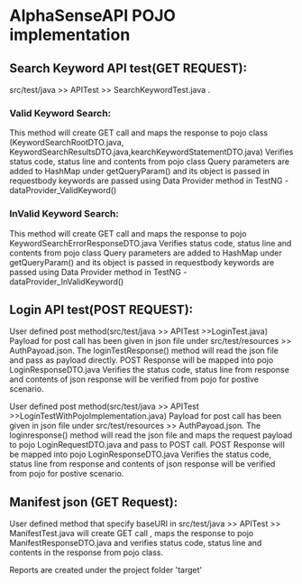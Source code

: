 # AlphaSenseAPI POJO implementation

## Search Keyword API test(GET REQUEST): 
src/test/java >> APITest >> SearchKeywordTest.java .

### Valid Keyword Search:

This method will create GET call and maps the response to pojo class (KeywordSearchRootDTO.java, KeywordSearchResultsDTO.java,kearchKeywordStatementDTO.java) 
Verifies status code, status line and contents from pojo class 
Query parameters are added to HashMap under getQueryParam() and its object is passed in requestbody
keywords are passed using Data Provider method in TestNG - dataProvider_ValidKeyword()

### InValid Keyword Search:

This method will create GET call and maps the response to pojo KeywordSearchErrorResponseDTO.java
Verifies status code, status line and contents from pojo class 
Query parameters are added to HashMap under getQueryParam() and its object is passed in requestbody
keywords are passed using Data Provider method in TestNG -  dataProvider_InValidKeyword()

## Login API test(POST REQUEST): 

User defined post method(src/test/java >> APITest >>LoginTest.java) 
Payload for post call has been given in json file under src/test/resources >> AuthPayoad.json. The loginTestResponse() method will read the json file and pass as payload directly.
POST Response will be mapped into pojo LoginResponseDTO.java 
Verifies the status code, status line from response and contents of json response will be verified from pojo for postive scenario.

User defined post method(src/test/java >> APITest >>LoginTestWithPojoImplementation.java) 
Payload for post call has been given in json file under src/test/resources >> AuthPayoad.json. 
The loginresponse() method will read the json file and maps the request payload to pojo LoginRequestDTO.java and pass to POST call.
POST Response will be mapped into pojo LoginResponseDTO.java 
Verifies the status code, status line from response and contents of json response will be verified from pojo for postive scenario.

## Manifest json (GET Request): 
User defined method that specify baseURI in src/test/java >> APITest >> ManifestTest.java will create GET call , maps the response to pojo ManifestResponseDTO.java and verifies status code, status line and contents in the response from pojo class.

Reports are created under the project folder 'target'
